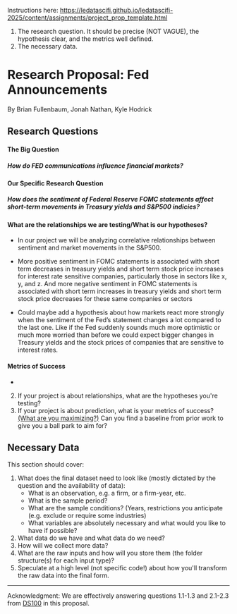 Instructions here:
https://ledatascifi.github.io/ledatascifi-2025/content/assignments/project_prop_template.html

1. The research question. It should be precise (NOT VAGUE), the hypothesis clear, and the metrics well defined.  
1. The necessary data. 

# Research Proposal: Fed Announcements

By Brian Fullenbaum, Jonah Nathan, Kyle Hodrick

## Research Questions

#### The Big Question
##### How do FED communications influence financial markets?
#### Our Specific Research Question
##### How does the sentiment of Federal Reserve FOMC statements affect short-term movements in Treasury yields and S&P500 indicies?

#### What are the relationships we are testing/What is our hypotheses?
- In our project we will be analyzing correlative relationships between sentiment and market movements in the S&P500.

- More positive sentiment in FOMC statements is associated with short term decreases in treasury yields and short term stock price increases for interest rate sensitive companies, particularly those in sectors like x, y, and z. And more negative sentiment in FOMC statements is associated with short term increases in treasury yields and short term stock price decreases for these same companies or sectors

- Could maybe add a hypothesis about how markets react more strongly when the sentiment of the Fed’s statement changes a lot compared to the last one. Like if the Fed suddenly sounds much more optimistic or much more worried than before we could expect bigger changes in Treasury yields and the stock prices of companies that are sensitive to interest rates.

#### Metrics of Success
- 

2. If your project is about relationships, what are the hypotheses you're testing?
3. If your project is about prediction, what is your metrics of success? [(What are you maximizing?)](https://ledatascifi.github.io/ledatascifi-2025/content/05/03d_whatToMax.html) Can you find a baseline from prior work to give you a ball park to aim for?

## Necessary Data

This section should cover:
1. What does the final dataset need to look like (mostly dictated by the question and the availability of data):
   - What is an observation, e.g. a firm, or a firm-year, etc.
   - What is the sample period?
   - What are the sample conditions? (Years, restrictions you anticipate (e.g. exclude or require some industries)
   - What variables are absolutely necessary and what would you like to have if possible?
1. What data do we have and what data do we need?
2. How will we collect more data? 
1. What are the raw inputs and how will you store them (the folder structure(s) for each input type)? 
1. Speculate at a high level (not specific code!) about how you'll transform the raw data into the final form.

---

Acknowledgment: We are effectively answering questions 1.1-1.3 and 2.1-2.3 from [DS100](https://www.textbook.ds100.org/ch/01/lifecycle_students_1.html) in this proposal.  



